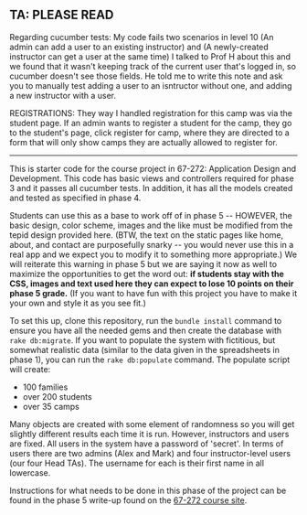## TA: PLEASE READ ##

Regarding cucumber tests: My code fails two scenarios in level 10 (An admin can add a user to an existing instructor) and (A newly-created instructor can get a user at the same time) I talked to Prof H about this and we found that it wasn't keeping track of the current user that's logged in, so cucumber doesn't see those fields. He told me to write this note and ask you to manually test adding a user to an isntructor without one, and adding a new instructor with a user. 

REGISTRATIONS: They way I handled registration for this camp was via the student page. If an admin wants to register a student for the camp, they go to the student's page, click register for camp, where they are directed to a form that will only show camps they are actually allowed to register for. 

-----------------------------
This is starter code for the course project in 67-272: Application Design and Development.  This code has basic views and controllers required for phase 3 and it passes all cucumber tests.  In addition, it has all the models created and tested as specified in phase 4.

Students can use this as a base to work off of in phase 5 -- HOWEVER, the basic design, color scheme, images and the like must be modified from the tepid design provided here.  (BTW, the text on the static pages like home, about, and contact are purposefully snarky -- you would never use this in a real app and we expect you to modify it to something more appropriate.)  We will reiterate this warning in phase 5 but we are saying it now as well to maximize the opportunities to get the word out: **if students stay with the CSS, images and text used here they can expect to lose 10 points on their phase 5 grade.**  (If you want to have fun with this project you have to make it your own and style it as you see fit.)

To set this up, clone this repository, run the `bundle install` command to ensure you have all the needed gems and then create the database with `rake db:migrate`.  If you want to populate the system with fictitious, but somewhat realistic data (similar to the data given in the spreadsheets in phase 1), you can run the `rake db:populate` command.  The populate script will create:
- 100 families
- over 200 students
- over 35 camps

Many objects are created with some element of randomness so you will get slightly different results each time it is run.  However, instructors and users are fixed.  All users in the system have a password of 'secret'.  In terms of users there are two admins (Alex and Mark) and four instructor-level users (our four Head TAs).  The username for each is their first name in all lowercase.

Instructions for what needs to be done in this phase of the project can be found in the phase 5 write-up found on the [67-272 course site](http://cmu-is-272.org/projects/5).